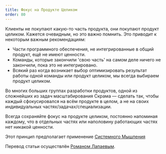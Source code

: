 ```yaml
---
title: Фокус на Продукте Целиком
order: 80
---
```


Клиенты не покупают какую-то часть продукта, они покупают продукт целиком. Кажется очевидным, но это важно помнить. Это приводит к некоторым важным рекомендациям:

* Части программного обеспечения, не интегрированные в общий продукт, ещё не имеют ценности.
* Команды, которые закончили 'свою часть' на самом деле ничего не закончили, пока это не интегрировано.
* Всякий раз когда возникает выбор оптимизировать результат работы одной команды или продукт целиком, мы всегда выбираем продукт целиком.

Во многих больших группах разработки продуктов, одной из сложнейших из задач масштабирования Скрама — сделать так, чтобы каждый сфокусировался на всём продукте в целом, а не на своих индивидуальных частях/задачах/специализации.

Всегда сохраняйте фокус на продукте целиком, постоянно напоминая каждому, что в отдельных частях или наполовину работающих частях нет никакой ценности.

Этот принцип предполагает применение [Системного Мышления](systems-thinking.html)

Перевод статьи осуществлён [Романом Лапаевым](https://www.linkedin.com/in/romanlapaev).
